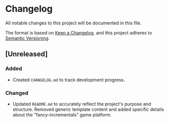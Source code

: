 # Changelog

All notable changes to this project will be documented in this file.

The format is based on [Keep a Changelog](https://keepachangelog.com/en/1.0.0/),
and this project adheres to [Semantic Versioning](https://semver.org/spec/v2.0.0.html).

## [Unreleased]

### Added

-   Created `CHANGELOG.md` to track development progress.

### Changed

-   Updated `README.md` to accurately reflect the project's purpose and structure. Removed generic template content and added specific details about the "fancy-incrementals" game platform.
